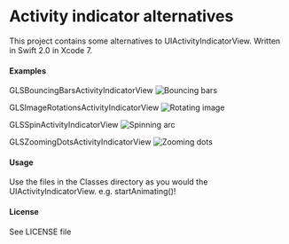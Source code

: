 Activity indicator alternatives
==============================

This project contains some alternatives to UIActivityIndicatorView. Written in Swift 2.0 in Xcode 7.

#### Examples
GLSBouncingBarsActivityIndicatorView
![Bouncing bars](http://i.imgur.com/nrvdh6c.gif "Hosted by imgur.com")

GLSImageRotationsActivityIndicatorView
![Rotating image](http://i.imgur.com/qYioH0x.gif "Hosted by imgur.com")

GLSSpinActivityIndicatorView
![Spinning arc](http://i.imgur.com/5ONmq1c.gif "Hosted by imgur.com")

GLSZoomingDotsActivityIndicatorView
![Zooming dots](http://i.imgur.com/hbFgUny.gif "Hosted by imgur.com")

#### Usage
Use the files in the Classes directory as you would the UIActivityIndicatorView. e.g. startAnimating()!

#### License

See LICENSE file

